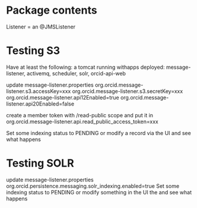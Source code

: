 Package contents
================

Listener = an @JMSListener

Testing S3
==========
Have at least the following: a tomcat running withapps deployed: message-listener, activemq, scheduler, solr, orcid-api-web

update message-listener.properties
	org.orcid.message-listener.s3.accessKey=xxx
	org.orcid.message-listener.s3.secretKey=xxx
	org.orcid.message-listener.api12Enabled=true
	org.orcid.message-listener.api20Enabled=false

create a member token with /read-public scope and put it in
	org.orcid.message-listener.api.read_public_access_token=xxx
	
Set some indexing status to PENDING or modify a record via the UI and see what happens

Testing SOLR
============
update message-listener.properties
	org.orcid.persistence.messaging.solr_indexing.enabled=true
Set some indexing status to PENDING or modify something in the UI the and see what happens

